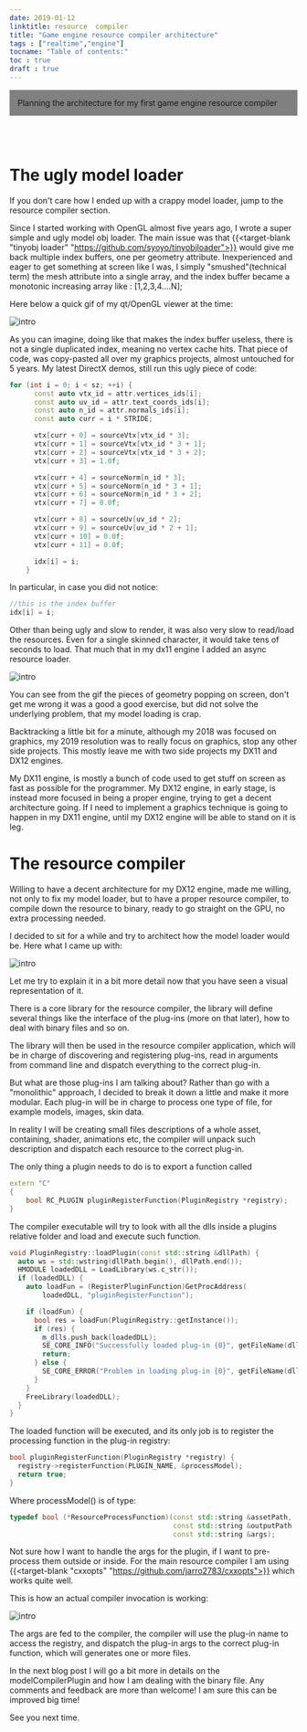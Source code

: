 ```yaml
---
date: 2019-01-12
linktitle: resource  compiler
title: "Game engine resource compiler architecture"
tags : ["realtime","engine"]
tocname: "Table of contents:"
toc : true
draft : true
---
```


<p style="background:gray;padding: 1em;">
Planning the architecture for my first game engine resource compiler
</p>

<br><br>

# The ugly model loader

If you don't care how I ended up with a crappy model loader, 
jump to the resource compiler section.

Since I started working with OpenGL almost five years ago, I wrote a super simple 
and ugly model obj loader. The main issue was that  {{<target-blank "tinyobj loader" "https://github.com/syoyo/tinyobjloader">}} 
would give me back multiple index buffers, one per geometry attribute. Inexperienced 
and eager to get something at screen like I was, I simply "smushed"(technical term) the
mesh attribute into a single array, and the index buffer became a monotonic increasing 
 array like : [1,2,3,4....N];

 Here below a quick gif of my qt/OpenGL viewer at the time:

![intro](../images/10_resource_compiler/firstOpengl.gif)

 As you can imagine, doing like that makes the index buffer useless, there is 
 not a single duplicated index, meaning no vertex cache hits.
 That piece of code, was copy-pasted all over my graphics projects, almost untouched
 for 5 years. My latest DirectX demos, still run this ugly piece of code:

```c++
for (int i = 0; i < sz; ++i) {
      const auto vtx_id = attr.vertices_ids[i];
      const auto uv_id = attr.text_coords_ids[i];
      const auto n_id = attr.normals_ids[i];
      const auto curr = i * STRIDE;

      vtx[curr + 0] = sourceVtx[vtx_id * 3];
      vtx[curr + 1] = sourceVtx[vtx_id * 3 + 1];
      vtx[curr + 2] = sourceVtx[vtx_id * 3 + 2];
      vtx[curr + 3] = 1.0f;

      vtx[curr + 4] = sourceNorm[n_id * 3];
      vtx[curr + 5] = sourceNorm[n_id * 3 + 1];
      vtx[curr + 6] = sourceNorm[n_id * 3 + 2];
      vtx[curr + 7] = 0.0f;

      vtx[curr + 8] = sourceUv[uv_id * 2];
      vtx[curr + 9] = sourceUv[uv_id * 2 + 1];
      vtx[curr + 10] = 0.0f;
      vtx[curr + 11] = 0.0f;

      idx[i] = i;
    }
```

In particular, in case you did not notice:

```c++
//this is the index buffer
idx[i] = i;
```
Other than being ugly and slow to render, it was also very slow to read/load the resources.
Even for a single skinned character, it would take tens of seconds to load. That much that
in my dx11 engine I added an async resource loader.

![intro](../images/10_resource_compiler/asyncload.gif)

You can see from the gif the pieces of geometry popping on screen, don't get me wrong
it was a good a good exercise, but did not solve the underlying problem, that my model
loading is crap.


Backtracking a little bit for a minute, although my 2018 was focused on graphics, my
2019 resolution was to really focus on graphics, stop any other side projects.
This mostly leave me with two side projects my DX11 and DX12 engines.

My DX11 engine, is mostly a bunch of code used to get stuff on screen as fast as possible
for the programmer. My DX12 engine, in early stage, is instead more focused in being
a proper engine, trying to get a decent architecture going.
If I need to implement a graphics technique is going to happen in my DX11 engine, until
my DX12 engine will be able to stand on it is leg.

# The resource compiler

Willing to have a decent architecture for my DX12 engine, made me willing, not only
to fix my model loader, but to have a proper resource compiler, to compile down 
the resource to binary, ready to go straight on the GPU, no extra processing needed.

I decided to sit for a while and try to architect how the model loader would be.
Here what I came up with:

![intro](../images/10_resource_compiler/resourceCompiler.jpg)

Let me try to explain it in a bit more detail now that you have seen a visual 
representation of it.

There is a core library for the resource compiler, the library will define several
things like the interface of the plug-ins (more on that later), how to deal with binary
files and so on.

The library will then be used in the resource compiler application, which will be in
charge of discovering and registering plug-ins, read in arguments from command line and
dispatch everything to the correct plug-in.

But what are those plug-ins I am talking about? Rather than go with a "monolithic"
approach, I decided to break it down a little and make it more modular. Each
plug-in will be in charge to process one type of file, for example models, 
images, skin data.

In reality I will be creating small files descriptions of a whole asset, containing, 
shader, animations etc, the compiler will unpack such description and dispatch each
resource to the correct plug-in.

The only thing a plugin needs to do is to export a function called

```c++
extern "C"
{
	bool RC_PLUGIN pluginRegisterFunction(PluginRegistry *registry);
}
```
The compiler executable will try to look with all the dlls 
inside a plugins relative folder and load and execute such function.

```c++
void PluginRegistry::loadPlugin(const std::string &dllPath) {
  auto ws = std::wstring(dllPath.begin(), dllPath.end());
  HMODULE loadedDLL = LoadLibrary(ws.c_str());
  if (loadedDLL) {
    auto loadFun = (RegisterPluginFunction)GetProcAddress(
        loadedDLL, "pluginRegisterFunction");

    if (loadFun) {
      bool res = loadFun(PluginRegistry::getInstance());
      if (res) {
        m_dlls.push_back(loadedDLL);
        SE_CORE_INFO("Successfully loaded plug-in {0}", getFileName(dllPath));
        return;
      } else {
        SE_CORE_ERROR("Problem in loading plug-in {0}", getFileName(dllPath));
      }
    }
    FreeLibrary(loadedDLL);
  }
}
```

The loaded function will be executed, and its only job is to register the processing
function in the plug-in registry:

```c++
bool pluginRegisterFunction(PluginRegistry *registry) {
  registry->registerFunction(PLUGIN_NAME, &processModel);
  return true;
}
```

Where processModel() is of type:
```c++
typedef bool (*ResourceProcessFunction)(const std::string &assetPath,
                                        const std::string &outputPath
										const std::string &args);
```
Not sure how I want to handle the args for the plugin, if I want to pre-process
them outside or inside. For the main resource compiler I am using {{<target-blank "cxxopts" "https://github.com/jarro2783/cxxopts">}}
which works quite well.

This is how an actual compiler invocation is working:

![intro](../images/10_resource_compiler/resourceCompilation.jpg)

The args are fed to the compiler, the compiler will use the plug-in name to access the
registry, and dispatch the plug-in args to the correct plug-in function, which will
generates one or more files.

In the next blog post I will go a bit more in details on the modelCompilerPlugin and
how I am dealing with the binary file.
Any comments and feedback are more than welcome! I am sure this can be improved
big time!

See you next time.
